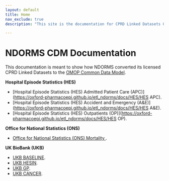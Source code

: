 ```yaml
---
layout: default
title: Home
nav_exclude: true
description: "This site is the documentation for CPRD Linked Datasets OMOP Conversion at NDORMS"

---
```


# NDORMS CDM Documentation

This documentation is meant to show how NDORMS converted its licensed CPRD Linked Datasets to the [OMOP Common Data Model](https://ohdsi.github.io/CommonDataModel).

**Hospital Episode Statistics (HES)**

* [Hospital Episode Statistics (HES) Admitted Patient Care (APC)](https://oxford-pharmacoepi.github.io/etl_ndorms/docs/HES/HES APC).
* [Hospital Episode Statistics (HES) Accident and Emergency (A&E)](https://oxford-pharmacoepi.github.io/etl_ndorms/docs/HES/HES A&E).
* [Hospital Episode Statistics (HES) Outpatients (OP)](https://oxford-pharmacoepi.github.io/etl_ndorms/docs/HES/HES OP).

**Office for National Statistics (ONS)**

* [Office for National Statistics (ONS) Mortality ](https://oxford-pharmacoepi.github.io/etl_ndorms/docs/ONS_Mortality).

**UK BioBank (UKB)**

* [UKB BASELINE](https://oxford-pharmacoepi.github.io/etl_ndorms/docs/UK_BIOBANK/UKB_Baseline.md).
* [UKB HESIN](https://oxford-pharmacoepi.github.io/etl_ndorms/docs/UK_BIOBANK/UKB_HESIN.md).
* [UKB GP](https://oxford-pharmacoepi.github.io/etl_ndorms/docs/UK_BIOBANK/UKB_GP.md).
* [UKB CANCER](https://oxford-pharmacoepi.github.io/etl_ndorms/docs/UK_BIOBANK/UKB_Cancer.md).
